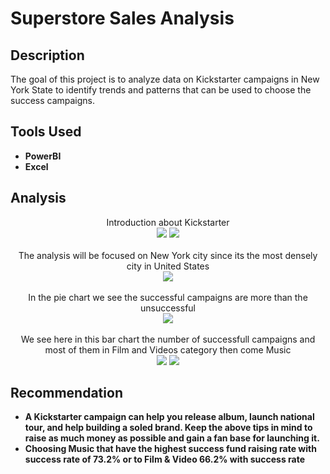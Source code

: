 <h1>Superstore Sales Analysis</h1>


<h2>Description</h2>
The goal of this project is to analyze data on Kickstarter campaigns in New York State to identify trends and patterns that can be used to choose the success campaigns. 
<br />


<h2>Tools Used</h2>

- <b>PowerBI</b> 
- <b>Excel</b>


<h2>Analysis</h2>

<p align="center">
Introduction about Kickstarter <br/>
<img src="https://i.imgur.com/9cjOqsi.png"/>
<img src="https://i.imgur.com/UU21aCj.png"/>
<br />
<br />
The analysis will be focused on New York city since its the most densely city in United States <br/>
<img src="https://i.imgur.com/YV9WlkS.png"/>
<br />
<br />
In the pie chart we see the successful campaigns are more than the unsuccessful  <br/>
<img src="https://i.imgur.com/IxX8gjH.png"/>
<br />
<br />
We see here in this bar chart the number of successfull campaigns and most of them in Film and Videos category then come Music <br/>
<img src="https://i.imgur.com/WXLpEyL.png"/>
<img src="https://i.imgur.com/1ztKK2D.png"/>
</p>

<h2>Recommendation</h2>

- <b>A Kickstarter campaign can help you release album, launch national tour, and help building a soled brand. Keep the above tips in mind to raise as much money as possible and gain a fan base for launching it. </b>
- <b>Choosing Music that have the highest success fund raising rate with success rate of 73.2% or to Film & Video 66.2% with success rate</b> 



<!--
 ```diff
- text in red
+ text in green
! text in orange
# text in gray
@@ text in purple (and bold)@@
```
--!>

